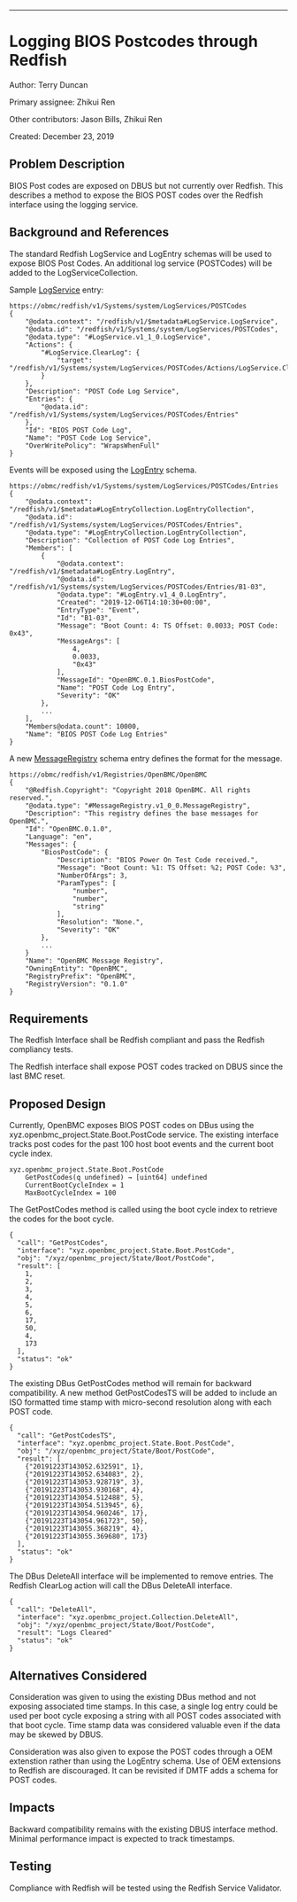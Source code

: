 ____
# Logging BIOS Postcodes through Redfish

Author:
  Terry Duncan

Primary assignee:
  Zhikui Ren

Other contributors:
  Jason Bills, Zhikui Ren

Created:
  December 23, 2019

## Problem Description
BIOS Post codes are exposed on DBUS but not currently over Redfish. This
describes a method to expose the BIOS POST codes over the Redfish interface
using the logging service.

## Background and References
The standard Redfish LogService and LogEntry schemas will be used to expose
BIOS Post Codes. An additional log service (POSTCodes) will be added to
the LogServiceCollection.

Sample [LogService](https://redfish.dmtf.org/schemas/LogService_v1.xml) entry:
```
https://obmc/redfish/v1/Systems/system/LogServices/POSTCodes
{
    "@odata.context": "/redfish/v1/$metadata#LogService.LogService",
    "@odata.id": "/redfish/v1/Systems/system/LogServices/POSTCodes",
    "@odata.type": "#LogService.v1_1_0.LogService",
    "Actions": {
        "#LogService.ClearLog": {
            "target": "/redfish/v1/Systems/system/LogServices/POSTCodes/Actions/LogService.ClearLog"
        }
    },
    "Description": "POST Code Log Service",
    "Entries": {
        "@odata.id": "/redfish/v1/Systems/system/LogServices/POSTCodes/Entries"
    },
    "Id": "BIOS POST Code Log",
    "Name": "POST Code Log Service",
    "OverWritePolicy": "WrapsWhenFull"
}
```

Events will be exposed using the
[LogEntry](https://redfish.dmtf.org/schemas/LogEntry_v1.xml) schema.
```
https://obmc/redfish/v1/Systems/system/LogServices/POSTCodes/Entries
{
    "@odata.context": "/redfish/v1/$metadata#LogEntryCollection.LogEntryCollection",
    "@odata.id": "/redfish/v1/Systems/system/LogServices/POSTCodes/Entries",
    "@odata.type": "#LogEntryCollection.LogEntryCollection",
    "Description": "Collection of POST Code Log Entries",
    "Members": [
        {
            "@odata.context": "/redfish/v1/$metadata#LogEntry.LogEntry",
            "@odata.id": "/redfish/v1/Systems/system/LogServices/POSTCodes/Entries/B1-03",
            "@odata.type": "#LogEntry.v1_4_0.LogEntry",
            "Created": "2019-12-06T14:10:30+00:00",
            "EntryType": "Event",
            "Id": "B1-03",
            "Message": "Boot Count: 4: TS Offset: 0.0033; POST Code: 0x43",
            "MessageArgs": [
                4,
                0.0033,
                "0x43"
            ],
            "MessageId": "OpenBMC.0.1.BiosPostCode",
            "Name": "POST Code Log Entry",
            "Severity": "OK"
        },
        ...
    ],
    "Members@odata.count": 10000,
    "Name": "BIOS POST Code Log Entries"
}
```

A new
[MessageRegistry](https://redfish.dmtf.org/schemas/MessageRegistry_v1.xml)
schema entry defines the format for the message.
```
https://obmc/redfish/v1/Registries/OpenBMC/OpenBMC
{
    "@Redfish.Copyright": "Copyright 2018 OpenBMC. All rights reserved.",
    "@odata.type": "#MessageRegistry.v1_0_0.MessageRegistry",
    "Description": "This registry defines the base messages for OpenBMC.",
    "Id": "OpenBMC.0.1.0",
    "Language": "en",
    "Messages": {
        "BiosPostCode": {
            "Description": "BIOS Power On Test Code received.",
            "Message": "Boot Count: %1: TS Offset: %2; POST Code: %3",
            "NumberOfArgs": 3,
            "ParamTypes": [
                "number",
                "number",
                "string"
            ],
            "Resolution": "None.",
            "Severity": "OK"
        },
        ...
    }
    "Name": "OpenBMC Message Registry",
    "OwningEntity": "OpenBMC",
    "RegistryPrefix": "OpenBMC",
    "RegistryVersion": "0.1.0"
}
```

## Requirements
The Redfish Interface shall be Redfish compliant and pass the Redfish
compliancy tests.

The Redfish interface shall expose POST codes tracked on DBUS since the last
BMC reset.

## Proposed Design
Currently, OpenBMC exposes BIOS POST codes on DBus using the
xyz.openbmc_project.State.Boot.PostCode service. The existing interface tracks
post codes for the past 100 host boot events and the current boot cycle index.
```
xyz.openbmc_project.State.Boot.PostCode
    GetPostCodes(q undefined) → [uint64] undefined
    CurrentBootCycleIndex = 1
    MaxBootCycleIndex = 100
```

The GetPostCodes method is called using the boot cycle index to retrieve the
codes for the boot cycle.
```
{
  "call": "GetPostCodes",
  "interface": "xyz.openbmc_project.State.Boot.PostCode",
  "obj": "/xyz/openbmc_project/State/Boot/PostCode",
  "result": [
    1,
    2,
    3,
    4,
    5,
    6,
    17,
    50,
    4,
    173
  ],
  "status": "ok"
}
```

The existing DBus GetPostCodes method will remain for backward compatibility. A
new method GetPostCodesTS will be added to include an ISO formatted time stamp
with micro-second resolution along with each POST code.
```
{
  "call": "GetPostCodesTS",
  "interface": "xyz.openbmc_project.State.Boot.PostCode",
  "obj": "/xyz/openbmc_project/State/Boot/PostCode",
  "result": [
    {"20191223T143052.632591", 1},
    {"20191223T143052.634083", 2},
    {"20191223T143053.928719", 3},
    {"20191223T143053.930168", 4},
    {"20191223T143054.512488", 5},
    {"20191223T143054.513945", 6},
    {"20191223T143054.960246", 17},
    {"20191223T143054.961723", 50},
    {"20191223T143055.368219", 4},
    {"20191223T143055.369680", 173}
  ],
  "status": "ok"
}
```

The DBus DeleteAll interface will be implemented to remove entries. The Redfish
ClearLog action will call the DBus DeleteAll interface.
```
{
  "call": "DeleteAll",
  "interface": "xyz.openbmc_project.Collection.DeleteAll",
  "obj": "/xyz/openbmc_project/State/Boot/PostCode",
  "result": "Logs Cleared"
  "status": "ok"
}
```

## Alternatives Considered
Consideration was given to using the existing DBus method and not exposing
associated time stamps. In this case, a single log entry could be used per boot
cycle exposing a string with all POST codes associated with that boot cycle.
Time stamp data was considered valuable even if the data may be skewed by DBUS.

Consideration was also given to expose the POST codes through a OEM extenstion
rather than using the LogEntry schema. Use of OEM extensions to Redfish are
discouraged. It can be revisited if DMTF adds a schema for POST codes.

## Impacts
Backward compatibility remains with the existing DBUS interface method.
Minimal performance impact is expected to track timestamps.

## Testing
Compliance with Redfish will be tested using the Redfish Service Validator.
